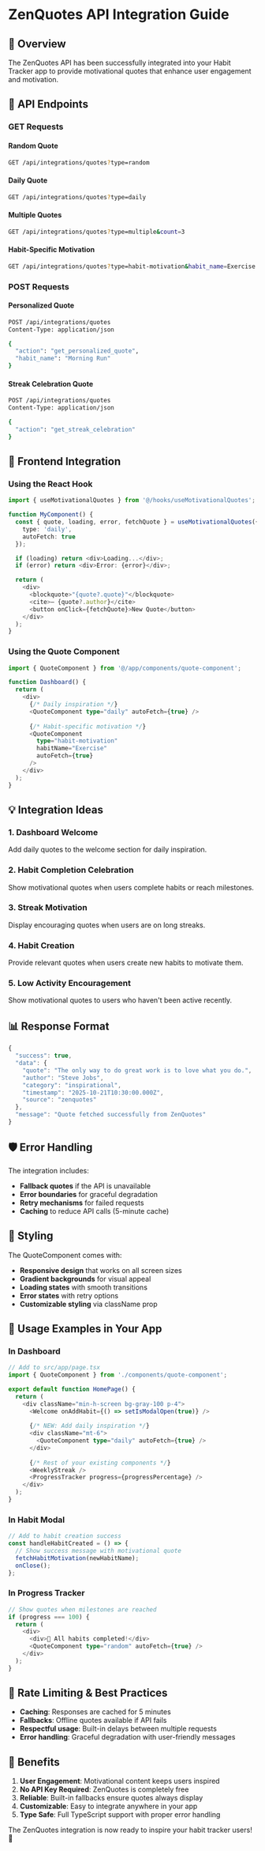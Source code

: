 # ZenQuotes API Integration Guide

## 🎯 Overview

The ZenQuotes API has been successfully integrated into your Habit Tracker app to provide motivational quotes that enhance user engagement and motivation.

## 📡 API Endpoints

### GET Requests

#### Random Quote
```bash
GET /api/integrations/quotes?type=random
```

#### Daily Quote
```bash
GET /api/integrations/quotes?type=daily
```

#### Multiple Quotes
```bash
GET /api/integrations/quotes?type=multiple&count=3
```

#### Habit-Specific Motivation
```bash
GET /api/integrations/quotes?type=habit-motivation&habit_name=Exercise
```

### POST Requests

#### Personalized Quote
```bash
POST /api/integrations/quotes
Content-Type: application/json

{
  "action": "get_personalized_quote",
  "habit_name": "Morning Run"
}
```

#### Streak Celebration Quote
```bash
POST /api/integrations/quotes
Content-Type: application/json

{
  "action": "get_streak_celebration"
}
```

## 🔧 Frontend Integration

### Using the React Hook

```typescript
import { useMotivationalQuotes } from '@/hooks/useMotivationalQuotes';

function MyComponent() {
  const { quote, loading, error, fetchQuote } = useMotivationalQuotes({
    type: 'daily',
    autoFetch: true
  });

  if (loading) return <div>Loading...</div>;
  if (error) return <div>Error: {error}</div>;

  return (
    <div>
      <blockquote>"{quote?.quote}"</blockquote>
      <cite>— {quote?.author}</cite>
      <button onClick={fetchQuote}>New Quote</button>
    </div>
  );
}
```

### Using the Quote Component

```typescript
import { QuoteComponent } from '@/app/components/quote-component';

function Dashboard() {
  return (
    <div>
      {/* Daily inspiration */}
      <QuoteComponent type="daily" autoFetch={true} />
      
      {/* Habit-specific motivation */}
      <QuoteComponent 
        type="habit-motivation" 
        habitName="Exercise"
        autoFetch={true} 
      />
    </div>
  );
}
```

## 💡 Integration Ideas

### 1. Dashboard Welcome
Add daily quotes to the welcome section for daily inspiration.

### 2. Habit Completion Celebration
Show motivational quotes when users complete habits or reach milestones.

### 3. Streak Motivation
Display encouraging quotes when users are on long streaks.

### 4. Habit Creation
Provide relevant quotes when users create new habits to motivate them.

### 5. Low Activity Encouragement
Show motivational quotes to users who haven't been active recently.

## 📊 Response Format

```typescript
{
  "success": true,
  "data": {
    "quote": "The only way to do great work is to love what you do.",
    "author": "Steve Jobs",
    "category": "inspirational",
    "timestamp": "2025-10-21T10:30:00.000Z",
    "source": "zenquotes"
  },
  "message": "Quote fetched successfully from ZenQuotes"
}
```

## 🛡️ Error Handling

The integration includes:
- **Fallback quotes** if the API is unavailable
- **Error boundaries** for graceful degradation
- **Retry mechanisms** for failed requests
- **Caching** to reduce API calls (5-minute cache)

## 🎨 Styling

The QuoteComponent comes with:
- **Responsive design** that works on all screen sizes
- **Gradient backgrounds** for visual appeal
- **Loading states** with smooth transitions
- **Error states** with retry options
- **Customizable styling** via className prop

## 🚀 Usage Examples in Your App

### In Dashboard
```typescript
// Add to src/app/page.tsx
import { QuoteComponent } from './components/quote-component';

export default function HomePage() {
  return (
    <div className="min-h-screen bg-gray-100 p-4">
      <Welcome onAddHabit={() => setIsModalOpen(true)} />
      
      {/* NEW: Add daily inspiration */}
      <div className="mt-6">
        <QuoteComponent type="daily" autoFetch={true} />
      </div>
      
      {/* Rest of your existing components */}
      <WeeklyStreak />
      <ProgressTracker progress={progressPercentage} />
    </div>
  );
}
```

### In Habit Modal
```typescript
// Add to habit creation success
const handleHabitCreated = () => {
  // Show success message with motivational quote
  fetchHabitMotivation(newHabitName);
  onClose();
};
```

### In Progress Tracker
```typescript
// Show quotes when milestones are reached
if (progress === 100) {
  return (
    <div>
      <div>🎉 All habits completed!</div>
      <QuoteComponent type="random" autoFetch={true} />
    </div>
  );
}
```

## 🔄 Rate Limiting & Best Practices

- **Caching**: Responses are cached for 5 minutes
- **Fallbacks**: Offline quotes available if API fails
- **Respectful usage**: Built-in delays between multiple requests
- **Error handling**: Graceful degradation with user-friendly messages

## 🎉 Benefits

1. **User Engagement**: Motivational content keeps users inspired
2. **No API Key Required**: ZenQuotes is completely free
3. **Reliable**: Built-in fallbacks ensure quotes always display
4. **Customizable**: Easy to integrate anywhere in your app
5. **Type Safe**: Full TypeScript support with proper error handling

The ZenQuotes integration is now ready to inspire your habit tracker users! 🌟